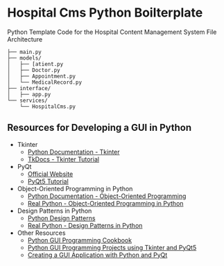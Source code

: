 # Hospital Cms Python Boilterplate
 Python Template Code for the Hospital Content Management System
File Architecture
```
├── main.py
├── models/
│   ├── [atient.py
│   ├── Doctor.py
│   ├── Appointment.py
│   └── MedicalRecord.py
├── interface/
│   ├── app.py
└── services/
    └── HospitalCms.py
```
## Resources for Developing a GUI in Python
- Tkinter
  - [Python Documentation - Tkinter](https://docs.python.org/3/library/tkinter.html)
  - [TkDocs - Tkinter Tutorial](https://tkdocs.com/tutorial/index.html)
- PyQt
  - [Official Website](https://www.riverbankcomputing.com/software/pyqt/)
  - [PyQt5 Tutorial](https://www.tutorialspoint.com/pyqt/index.htm)
- Object-Oriented Programming in Python
  - [Python Documentation - Object-Oriented Programming](https://docs.python.org/3/tutorial/classes.html)
  - [Real Python - Object-Oriented Programming in Python](https://realpython.com/python3-object-oriented-programming/)
- Design Patterns in Python
  - [Python Design Patterns](https://github.com/faif/python-patterns)
  - [Real Python - Design Patterns in Python](https://realpython.com/design-patterns-python/)
- Other Resources
  - [Python GUI Programming Cookbook](https://subscription.packtpub.com/book/application_development/9781800561984)
  - [Python GUI Programming Projects using Tkinter and PyQt5](https://www.udemy.com/course/python-gui-programming-projects-using-tkinter-and-pyqt5/)
  - [Creating a GUI Application with Python and PyQt](https://www.pluralsight.com/guides/creating-gui-applications-with-python-and-pyqt)
